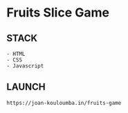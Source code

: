 # Fruits Slice Game

## STACK

    - HTML
    - CSS
    - Javascript

## LAUNCH

`https://joan-kouloumba.in/fruits-game`
